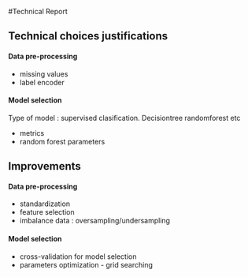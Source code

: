  #Technical Report
 
 ## Technical choices justifications
 
 #### Data pre-processing
 * missing values
 * label encoder

 #### Model selection
Type of model : supervised clasification. Decisiontree randomforest etc
 * metrics
 * random forest parameters
 

 ## Improvements
 
  #### Data pre-processing
 * standardization
 * feature selection
 * imbalance data : oversampling/undersampling

 #### Model selection
 * cross-validation for model selection
 * parameters optimization - grid searching
